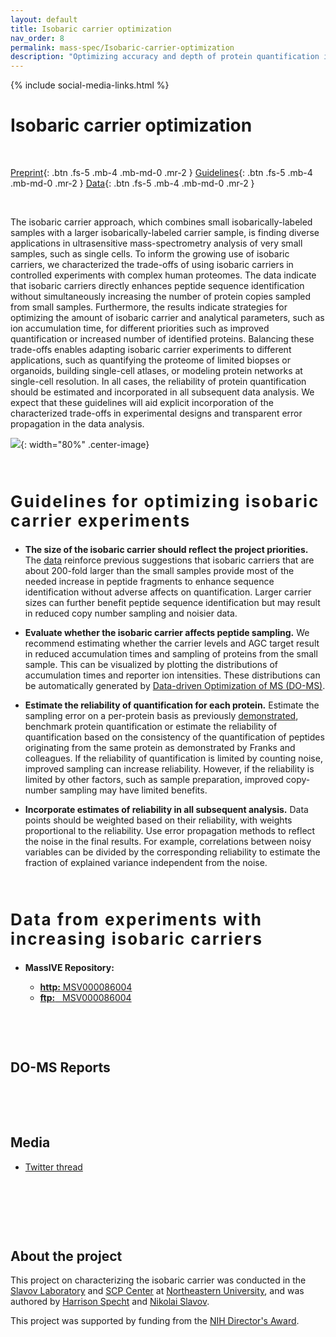 ```yaml
---
layout: default
title: Isobaric carrier optimization
nav_order: 8
permalink: mass-spec/Isobaric-carrier-optimization
description: "Optimizing accuracy and depth of protein quantification in experiments using isobaric carriers"
---
```

{% include social-media-links.html %}

# Isobaric carrier optimization

&nbsp;

[Preprint](https://www.biorxiv.org/content/10.1101/2020.08.24.264994v1){: .btn .fs-5 .mb-4 .mb-md-0 .mr-2 }
[Guidelines]({{site.baseurl}}#guidelines){: .btn .fs-5 .mb-4 .mb-md-0 .mr-2 }
[Data]({{site.baseurl}}#data){: .btn .fs-5 .mb-4 .mb-md-0 .mr-2 }
<!--
[Sample preparation]({{site.baseurl}}#single-cell-sample-preparation){: .btn .fs-5 .mb-4 .mb-md-0 .mr-2 }
-->

&nbsp;

The isobaric carrier approach, which combines small isobarically-labeled samples with a larger isobarically-labeled carrier sample, is finding diverse applications in ultrasensitive mass-spectrometry analysis of very small samples, such as single cells.
To inform the growing use of isobaric carriers, we characterized the trade-offs of using isobaric carriers in controlled experiments with complex human proteomes. The data indicate that isobaric carriers directly enhances peptide sequence identification without simultaneously increasing the number of protein copies sampled from small samples. Furthermore, the results indicate strategies for optimizing the amount of isobaric carrier and analytical parameters, such as ion accumulation time, for different priorities such as improved quantification or increased number of identified proteins. Balancing these trade-offs enables adapting isobaric carrier experiments to different applications, such as quantifying the proteome of limited biopses or organoids, building single-cell atlases, or modeling protein networks at single-cell resolution. In all cases, the reliability of protein quantification should be estimated and incorporated in all subsequent data analysis. We expect that these guidelines will aid explicit incorporation of the characterized trade-offs in experimental designs and transparent error propagation in the data analysis.

![]({{site.baseurl}}Figures/Single-cell_Applications_iCarrier.png){: width="80%" .center-image}
<!--
To increase the throughput and quantitative accuracy of single-cell protein analysis by [SCoPE-MS](https://doi.org/10.1101/102681), we introduced many technical improvements in both the sample preparation and in the mass-spectrometry analysis. The [synergistic effect](https://www.biorxiv.org/content/biorxiv/early/2019/12/05/665307/T1.medium.gif) is to increase quantitative accuracy by 4-fold and the throughput of data acquisition about 8-fold. Below, we outline controlled experiments that illustrate the benefits of **individual** improvements. To comprehensively compare the mass-spec data at all levels (including chromatographic separation, precursor abundance, ion isolation, spectral purity, and peptide sequence identification), we include the full [Data-driven Optimization of MS (DO-MS)](https://do-ms.slavovlab.net) reports for each set of experiments. 
-->

&nbsp;


<h2 style="letter-spacing: 2px; font-size: 26px;" id="guidelines" >Guidelines for optimizing isobaric carrier experiments</h2>

- **The size of the isobaric carrier should reflect the project priorities.** The [data](https://www.biorxiv.org/content/10.1101/2020.08.24.264994v1) reinforce previous suggestions that isobaric carriers that are about 200-fold larger than the small samples provide most of the needed increase in peptide fragments to enhance sequence identification without adverse affects on quantification. Larger carrier sizes can further benefit peptide sequence identification but may result in reduced copy number sampling and noisier data.   

- **Evaluate whether the isobaric carrier affects peptide sampling.** We recommend estimating whether the carrier levels and AGC target result in reduced accumulation times and sampling of proteins from the small sample. This can be visualized by plotting the distributions of accumulation times and reporter ion intensities. These distributions can be automatically generated by [Data-driven Optimization of MS (DO-MS)](https://do-ms.slavovlab.net).

- **Estimate the reliability of quantification for each protein.**  Estimate the sampling error on a per-protein basis as previously [demonstrated](https://doi.org/10.1101/665307), benchmark protein quantification or estimate the reliability of quantification based on the consistency of the quantification of peptides originating from the same protein as demonstrated by Franks and colleagues. If the reliability of quantification is limited by counting noise, improved sampling can increase reliability. However, if the reliability is limited by other factors, such as sample preparation, improved copy-number sampling may have limited benefits.  

- **Incorporate estimates of reliability in all subsequent analysis.** Data points should be weighted based on their reliability, with weights proportional to the reliability. Use error propagation methods to reflect the noise in the final results. For example, correlations between noisy variables can be divided by the corresponding reliability to estimate the fraction of explained variance independent from the noise.





&nbsp;





<h2 style="letter-spacing: 2px; font-size: 26px;" id="data" >Data from experiments with increasing isobaric carriers</h2>

* **MassIVE Repository:**
  - [**http:**  MSV000086004](https://massive.ucsd.edu/ProteoSAFe/dataset.jsp?task=b432a22b241e4c4881d63f1a97db4a4e)
  - [**ftp:** &nbsp; MSV000086004](ftp://massive.ucsd.edu/MSV000086004)

  &nbsp;

  &nbsp;

## DO-MS Reports

  &nbsp;

  &nbsp;



## Media
- [Twitter thread](https://threadreaderapp.com/thread/1298059519201869826.html)

&nbsp;

&nbsp;  

&nbsp;

## About the project

This project on characterizing the isobaric carrier was conducted in the [Slavov Laboratory](http://slavovlab.net) and [SCP Center](http://center.single-cell.net) at [Northeastern University](https://www.northeastern.edu/), and was authored by [Harrison Specht](http://harrisonspecht.com) and [Nikolai Slavov](https://coe.northeastern.edu/people/slavov-nikolai/).   


This project was supported by funding from the [NIH Director's Award](https://projectreporter.nih.gov/project_info_description.cfm?aid=9167004&icde=31336575).

&nbsp;  

&nbsp;

&nbsp;

&nbsp;

&nbsp;

&nbsp;

&nbsp;

&nbsp;

&nbsp;

&nbsp;

&nbsp;

&nbsp;

&nbsp;

&nbsp;

&nbsp;

&nbsp;
